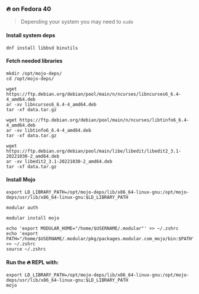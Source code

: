 ### 🔥 on Fedora 40

> Depending your system you may need to `sudo`

#### Install system deps

```
dnf install libbsd binutils
```

#### Fetch needed libraries
```
mkdir /opt/mojo-deps/
cd /opt/mojo-deps/
```

```
wget https://ftp.debian.org/debian/pool/main/n/ncurses/libncurses6_6.4-4_amd64.deb
ar -xv libncurses6_6.4-4_amd64.deb
tar -xf data.tar.gz
```

```
wget https://ftp.debian.org/debian/pool/main/n/ncurses/libtinfo6_6.4-4_amd64.deb
ar -xv libtinfo6_6.4-4_amd64.deb
tar -xf data.tar.gz
```

```
wget https://ftp.debian.org/debian/pool/main/libe/libedit/libedit2_3.1-20221030-2_amd64.deb
ar -xv libedit2_3.1-20221030-2_amd64.deb
tar -xf data.tar.gz
```

#### Install Mojo
```
export LD_LIBRARY_PATH=/opt/mojo-deps/lib/x86_64-linux-gnu:/opt/mojo-deps/usr/lib/x86_64-linux-gnu:$LD_LIBRARY_PATH

modular auth

modular install mojo

echo 'export MODULAR_HOME="/home/$USERNAME/.modular"' >> ~/.zshrc                             
echo 'export PATH="/home/$USERNAME/.modular/pkg/packages.modular.com_mojo/bin:$PATH"' >> ~/.zshrc
source ~/.zshrc
```

#### Run the 🔥 REPL with:
```
export LD_LIBRARY_PATH=/opt/mojo-deps/lib/x86_64-linux-gnu:/opt/mojo-deps/usr/lib/x86_64-linux-gnu:$LD_LIBRARY_PATH
mojo
```
